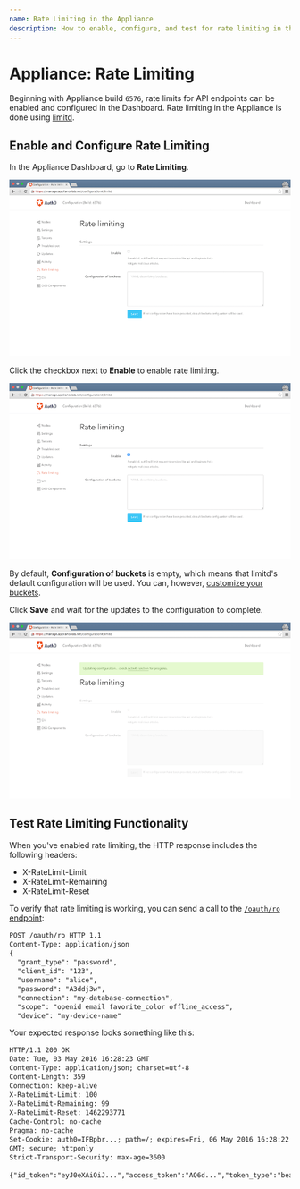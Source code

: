```yaml
---
name: Rate Limiting in the Appliance
description: How to enable, configure, and test for rate limiting in the Appliance
---
```

# Appliance: Rate Limiting

Beginning with Appliance build `6576`, rate limits for API endpoints can be enabled and configured in the Dashboard. Rate limiting in the Appliance is done using [limitd](https://github.com/limitd/limitd#buckets).

## Enable and Configure Rate Limiting

In the Appliance Dashboard, go to **Rate Limiting**.

![](/media/articles/appliance/admin/rate-limiting-1.png)

Click the checkbox next to **Enable** to enable rate limiting.

![](/media/articles/appliance/admin/rate-limiting-2.png)

By default, **Configuration of buckets** is empty, which means that limitd's default configuration will be used. You can, however, [customize your buckets](https://github.com/auth0/limitd#buckets).

Click **Save** and wait for the updates to the configuration to complete.

![](/media/articles/appliance/admin/rate-limiting-3.png)

## Test Rate Limiting Functionality

When you've enabled rate limiting, the HTTP response includes the following headers:

* X-RateLimit-Limit
* X-RateLimit-Remaining
* X-RateLimit-Reset

To verify that rate limiting is working, you can send a call to the [`/oauth/ro` endpoint](/api/authentication#resource-owner):

```text
POST /oauth/ro HTTP 1.1
Content-Type: application/json
{
  "grant_type": "password",
  "client_id": "123",
  "username": "alice",
  "password": "A3ddj3w",
  "connection": "my-database-connection",
  "scope": "openid email favorite_color offline_access",
  "device": "my-device-name"
```

Your expected response looks something like this:

```text
HTTP/1.1 200 OK
Date: Tue, 03 May 2016 16:28:23 GMT
Content-Type: application/json; charset=utf-8
Content-Length: 359
Connection: keep-alive
X-RateLimit-Limit: 100
X-RateLimit-Remaining: 99
X-RateLimit-Reset: 1462293771
Cache-Control: no-cache
Pragma: no-cache
Set-Cookie: auth0=IFBpbr...; path=/; expires=Fri, 06 May 2016 16:28:22 GMT; secure; httponly
Strict-Transport-Security: max-age=3600

{"id_token":"eyJ0eXAiOiJ...","access_token":"AQ6d...","token_type":"bearer"}
```